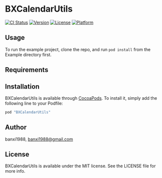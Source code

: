 # BXCalendarUtils

[![CI Status](http://img.shields.io/travis/banxi1988/BXCalendarUtils.svg?style=flat)](https://travis-ci.org/banxi1988/BXCalendarUtils)
[![Version](https://img.shields.io/cocoapods/v/BXCalendarUtils.svg?style=flat)](http://cocoapods.org/pods/BXCalendarUtils)
[![License](https://img.shields.io/cocoapods/l/BXCalendarUtils.svg?style=flat)](http://cocoapods.org/pods/BXCalendarUtils)
[![Platform](https://img.shields.io/cocoapods/p/BXCalendarUtils.svg?style=flat)](http://cocoapods.org/pods/BXCalendarUtils)

## Usage

To run the example project, clone the repo, and run `pod install` from the Example directory first.

## Requirements

## Installation

BXCalendarUtils is available through [CocoaPods](http://cocoapods.org). To install
it, simply add the following line to your Podfile:

```ruby
pod "BXCalendarUtils"
```

## Author

banxi1988, banxi1988@gmail.com

## License

BXCalendarUtils is available under the MIT license. See the LICENSE file for more info.
